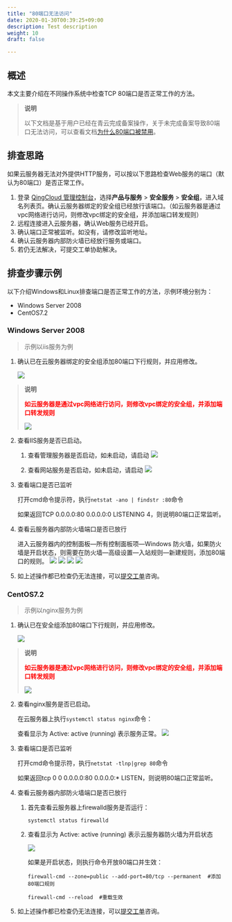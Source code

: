 ```yaml
---
title: "80端口无法访问"
date: 2020-01-30T00:39:25+09:00
description: Test description
weight: 10
draft: false

---
```


## 概述

本文主要介绍在不同操作系统中检查TCP 80端口是否正常工作的方法。

>**说明**
>
>以下文档是基于用户已经在青云完成备案操作，关于未完成备案导致80端口无法访问，可以查看文档[为什么80端口被禁用](https://docsv3.qingcloud.com/compute/vm/faq/high_requency_problem/port_80_disabled/)。

## 排查思路

如果云服务器无法对外提供HTTP服务，可以按以下思路检查Web服务的端口（默认为80端口）是否正常工作。

1. 登录 [QingCloud 管理控制台](https://console.qingcloud.com/login)，选择**产品与服务** > **安全服务** > **安全组**，进入域名列表页。确认云服务器绑定的安全组已经放行该端口。（如云服务器是通过vpc网络进行访问，则修改vpc绑定的安全组，并添加端口转发规则）
2. 远程连接进入云服务器，确认Web服务已经开启。
3. 确认端口正常被监听。如没有，请修改监听地址。
4. 确认云服务器内部防火墙已经放行服务或端口。
5. 若仍无法解决，可提交工单协助解决。


## 排查步骤示例
以下介绍Windows和Linux排查端口是否正常工作的方法，示例环境分别为：
* Windows Server 2008
* CentOS7.2

### Windows Server 2008
>示例以iis服务为例

1. 确认已在云服务器绑定的安全组添加80端口下行规则，并应用修改。

   ![](/compute/vm/_images/check_port_worked1.png)

> **说明**
>
> **<span style="color:red">如云服务器是通过vpc网络进行访问，则修改vpc绑定的安全组，并添加端口转发规则</span>**
>
> ![](/compute/vm/_images/check_port_worked11.png)

2. 查看IIS服务是否已启动。

   1. 查看管理服务器是否启动，如未启动，请启动
      ![](/compute/vm/_images/check_port_worked2.png)

   2. 查看网站服务是否启动，如未启动，请启动
      ![](/compute/vm/_images/check_port_worked3.png)

3. 查看端口是否已监听

   打开cmd命令提示符，执行`netstat -ano | findstr :80`命令

   如果返回TCP 0.0.0.0:80 0.0.0.0:0 LISTENING 4，则说明80端口正常监听。

4. 查看云服务器内部防火墙端口是否已放行

   进入云服务器内的控制面板—所有控制面板项—Windows 防火墙，如果防火墙是开启状态，则需要在防火墙—高级设置—入站规则—新建规则，添加80端口的规则。
   ![](/compute/vm/_images/check_port_worked4.png)
   ![](/compute/vm/_images/check_port_worked5.png)
   ![](/compute/vm/_images/check_port_worked6.png)
   ![](/compute/vm/_images/check_port_worked7.png)

5. 如上述操作都已检查仍无法连接，可以[提交工单](https://console.qingcloud.com/tickets/)咨询。

### CentOS7.2
>示例以nginx服务为例

1. 确认已在安全组添加80端口下行规则，并应用修改。

   ![](/compute/vm/_images/check_port_worked1.png)

> **说明**
>
> **<span style="color:red">如云服务器是通过vpc网络进行访问，则修改vpc绑定的安全组，并添加端口转发规则</span>**
>
> ![](/compute/vm/_images/check_port_worked11.png)

2. 查看nginx服务是否已启动。

   在云服务器上执行`systemctl status nginx`命令：

   查看显示为 Active: active (running) 表示服务正常。
   ![](/compute/vm/_images/check_port_worked9.png)

3. 查看端口是否已监听

   打开cmd命令提示符，执行`netstat -tlnp|grep 80`命令

   如果返回tcp 0 0 0.0.0.0:80 0.0.0.0:* LISTEN，则说明80端口正常监听。

4. 查看云服务器内部防火墙端口是否已放行

   1. 首先查看云服务器上firewalld服务是否运行：

      ```
      systemctl status firewalld
      ```

   2. 查看显示为 Active: active (running) 表示云服务器防火墙为开启状态

      ![](/compute/vm/_images/check_port_worked10.png)

      如果是开启状态，则执行命令开放80端口并生效：

      ```
      firewall-cmd --zone=public --add-port=80/tcp --permanent  #添加80端口规则
      
      firewall-cmd --reload  #重载生效
      ```

5. 如上述操作都已检查仍无法连接，可以[提交工单](https://console.qingcloud.com/tickets/)咨询。